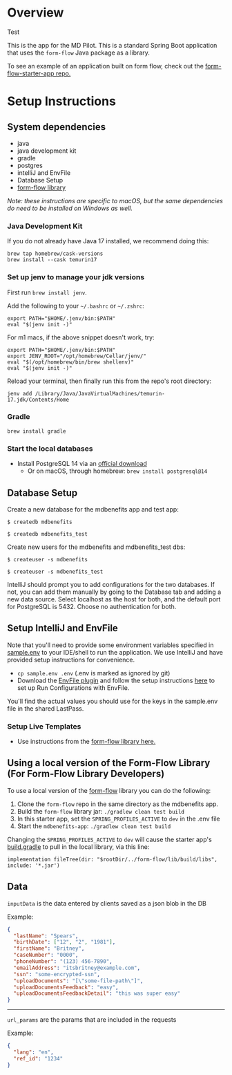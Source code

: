 # Overview

Test

This is the app for the MD Pilot. This is a standard Spring Boot application that uses the `form-flow` Java package as a library.

To see an example of an application built on form flow, check out the [form-flow-starter-app repo.](https://github.com/codeforamerica/form-flow-starter-app)

# Setup Instructions

## System dependencies
- java
- java development kit
- gradle
- postgres
- intelliJ and EnvFile
- Database Setup
- [form-flow library](https://github.com/codeforamerica/form-flow)

_Note: these instructions are specific to macOS, but the same dependencies do need to be installed
on Windows as well._

### Java Development Kit

If you do not already have Java 17 installed, we recommend doing this:

```
brew tap homebrew/cask-versions
brew install --cask temurin17
```

### Set up jenv to manage your jdk versions

First run `brew install jenv`.

Add the following to your `~/.bashrc` or `~/.zshrc`:

```
export PATH="$HOME/.jenv/bin:$PATH"
eval "$(jenv init -)"
```

For m1 macs, if the above snippet doesn't work, try:

```
export PATH="$HOME/.jenv/bin:$PATH"
export JENV_ROOT="/opt/homebrew/Cellar/jenv/"
eval "$(/opt/homebrew/bin/brew shellenv)"
eval "$(jenv init -)"
```

Reload your terminal, then finally run this from the repo's root directory:

```
jenv add /Library/Java/JavaVirtualMachines/temurin-17.jdk/Contents/Home
```

### Gradle

`brew install gradle`

### Start the local databases

- Install PostgreSQL 14 via an [official download](https://www.postgresql.org/download/)
    - Or on macOS, through homebrew: `brew install postgresql@14`

## Database Setup
Create a new database for the mdbenefits app and test app:
```
$ createdb mdbenefits

$ createdb mdbenefits_test
```

Create new users for the mdbenefits and mdbenefits_test dbs:
```
$ createuser -s mdbenefits

$ createuser -s mdbenefits_test
```

IntelliJ should prompt you to add configurations for the two databases. If not, you can add them
manually by going to the Database tab and adding a new data source. Select localhost as the host for
both, and the default port for PostgreSQL is 5432. Choose no authentication for both.

## Setup IntelliJ and EnvFile
Note that you'll need to provide some environment variables specified in [sample.env](sample.env) to
your IDE/shell to run the application. We use IntelliJ and have provided setup instructions for
convenience.

- `cp sample.env .env` (.env is marked as ignored by git)
- Download the [EnvFile plugin](https://plugins.jetbrains.com/plugin/7861-envfile) and follow the
  setup instructions [here](https://github.com/Ashald/EnvFile#usage) to set up Run Configurations with
  EnvFile.

You'll find the actual values you should use for the keys in the sample.env file in the shared LastPass.

### Setup Live Templates

- Use instructions from
  the [form-flow library here.](https://github.com/codeforamerica/form-flow#intellij-setup)

## Using a local version of the Form-Flow Library (For Form-Flow Library Developers)

To use a local version of the  [form-flow](https://github.com/codeforamerica/form-flow) library you
can do the following:

1. Clone the `form-flow` repo in the same directory as the mdbenefits app.
2. Build the `form-flow` library jar: `./gradlew clean test build`
3. In this starter app, set the `SPRING_PROFILES_ACTIVE`  to `dev` in
   the .env file
4. Start the `mdbenefits-app`: `./gradlew clean test build`  

Changing the `SPRING_PROFILES_ACTIVE` to `dev` will cause the starter
app's [build.gradle](build.gradle) to pull in the local library, via this line:

 ```
 implementation fileTree(dir: "$rootDir/../form-flow/lib/build/libs", include: '*.jar')
 ```


## Data

`inputData` is the data entered by clients saved as a json blob in the DB

Example:
``` json
{
  "lastName": "Spears", 
  "birthDate": ["12", "2", "1981"],
  "firstName": "Britney",
  "caseNumber": "0000",
  "phoneNumber": "(123) 456-7890",
  "emailAddress": "itsbritney@example.com",
  "ssn": "some-encrypted-ssn",
  "uploadDocuments": "[\"some-file-path\"]",
  "uploadDocumentsFeedback": "easy",
  "uploadDocumentsFeedbackDetail": "this was super easy"
}
```
---

`url_params` are the params that are included in the requests

Example:
``` json
{
  "lang": "en",
  "ref_id": "1234"
}
```
